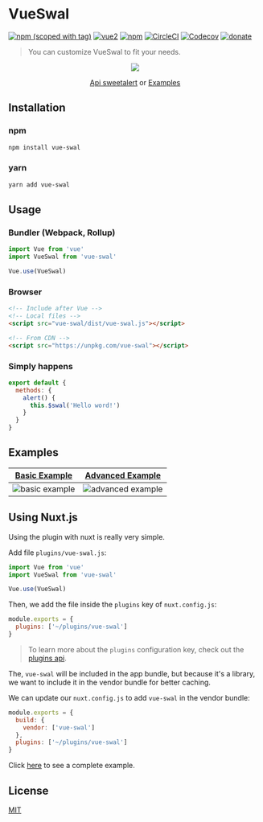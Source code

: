 # VueSwal

[![npm (scoped with tag)](https://img.shields.io/npm/v/vue-swal/latest.svg?style=flat-square)](https://npmjs.com/package/vue-swal)
[![vue2](https://img.shields.io/badge/vue-2.x-brightgreen.svg)](https://vuejs.org/)
[![npm](https://img.shields.io/npm/dtvue-swal.svg?style=flat-square)](https://npmjs.com/package/vue-swal)
[![CircleCI](https://img.shields.io/circleci/project/github/anteriovieira/vue-swal.svg?style=flat-square)](https://circleci.com/gh/anteriovieira/vue-swal)
[![Codecov](https://img.shields.io/codecov/c/github/anteriovieira/vue-swal.svg?style=flat-square)](https://codecov.io/gh/anteriovieira/vue-swal)
[![donate](https://img.shields.io/badge/donate-%E2%99%A5-ff5f5f.svg)](https://patreon.com/anteriovieira)

> You can customize VueSwal to fit your needs.

<p align="center">
  <a href="https://www.npmjs.com/package/vue-swal" target="_blank"><img src="https://sweetalert.js.org/assets/images/modal-examples.png"></a>
</p>

<p align="center">
  <a href="https://sweetalert.js.org/guides/#getting-started" target="_blank">Api sweetalert</a> or 
  <a href="#examples" target="_blank">Examples</a>
</p>

## Installation

### npm

```bash
npm install vue-swal
```

### yarn

```bash
yarn add vue-swal
```

## Usage

### Bundler (Webpack, Rollup)

```js
import Vue from 'vue'
import VueSwal from 'vue-swal'

Vue.use(VueSwal)
```

### Browser

```html
<!-- Include after Vue -->
<!-- Local files -->
<script src="vue-swal/dist/vue-swal.js"></script>

<!-- From CDN -->
<script src="https://unpkg.com/vue-swal"></script>
```

### Simply happens

```js
export default {
  methods: {
    alert() {
      this.$swal('Hello word!')
    }
  }
}
```

## Examples

|[Basic Example](https://jsfiddle.net/anteriovieira/xkkbfL3L/1800) | [Advanced Example](https://jsfiddle.net/anteriovieira/8nawdjs7) |
|--------|-------------|
|![basic example](https://raw.githubusercontent.com/anteriovieira/vue-swal/master/media/basic-example.gif#1) | ![advanced example](https://raw.githubusercontent.com/anteriovieira/vue-swal/master/media/advanced-example.gif#1)

## Using Nuxt.js

Using the plugin with nuxt is really very simple.

Add file `plugins/vue-swal.js`:

```js
import Vue from 'vue'
import VueSwal from 'vue-swal'

Vue.use(VueSwal)
```

Then, we add the file inside the `plugins` key of `nuxt.config.js`:

```js
module.exports = {
  plugins: ['~/plugins/vue-swal']
}
```

> To learn more about the `plugins` configuration key, check out the [plugins api](/api/configuration-plugins).

The, `vue-swal` will be included in the app bundle, but because it's a library, we want to include it in the vendor bundle for better caching.

We can update our `nuxt.config.js` to add `vue-swal` in the vendor bundle:

```js
module.exports = {
  build: {
    vendor: ['vue-swal']
  },
  plugins: ['~/plugins/vue-swal']
}
```

Click [here](https://github.com/anteriovieira/vue-swal-ssr-app) to see a complete example.

## License

[MIT](http://opensource.org/licenses/MIT)
